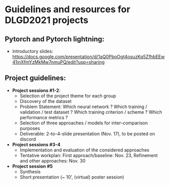 # Guidelines and resources for DLGD2021 projects

## Pytorch and Pytorch lightning:
- Introductory slides: https://docs.google.com/presentation/d/1aQ0PboOgt4osuzKq5ZfhbEEw41inXfmYzMkMw7nmuPQ/edit?usp=sharing

## Project guidelines: 
- **Project sessions #1-2**:
  - Selection of the project theme for each group
  - Discovery of the dataset
  - Problem Statement: Which neural network ? Which training / validation / test dataset ? Which training criterion / scheme ? Which performance metrics ?
  - Selection of three approaches / models for inter-comparison purposes
  - Deliverable: 2-to-4-slide presentation (Nov. 17), to be posted on discord 
- **Project sessions #3-4** 
  - Implementation and evaluation of the considered approaches
  - Tentative workplan: First approach/baseline: Nov. 23, Refinement and other approaches: Nov. 30
- **Project session #5** 
  - Synthesis
  - Short presentation (~ 10’, (virtual) poster session)
